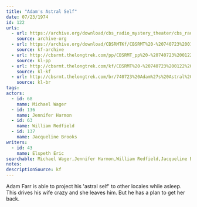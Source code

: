 ```yaml
---
title: "Adam's Astral Self"
date: 07/23/1974
id: 122
urls: 
  - url: https://archive.org/download/cbs_radio_mystery_theater/cbs_radio_mystery_theater-0101-0150.zip/cbs_radio_mystery_theater-0101-0150%2Fcbsrmt_0122_adams_astral_self.mp3
    source: archive-org
  - url: https://archive.org/download/CBSRMTKf/CBSRMT%20-%20740723%200122%20Adam%27s%20Astral%20Self_kf.mp3
    source: kf-archive
  - url: http://cbsrmt.thelongtrek.com/pp/CBSRMT_pp%20-%20740723%200122%20Adam%27s%20Astral%20Self.mp3
    source: kl-pp
  - url: http://cbsrmt.thelongtrek.com/kf/CBSRMT%20-%20740723%200122%20Adam%27s%20Astral%20Self_kf.mp3
    source: kl-kf
  - url: http://cbsrmt.thelongtrek.com/br/740723%20Adam%27s%20Astral%20Self%20-%20WOR.mp3
    source: kl-br
tags: 
actors:  
  - id: 68
    name: Michael Wager  
  - id: 136
    name: Jennifer Harmon  
  - id: 63
    name: William Redfield  
  - id: 137
    name: Jacqueline Brooks
writers:  
  - id: 43
    name: Elspeth Eric
searchable: Michael Wager,Jennifer Harmon,William Redfield,Jacqueline Brooks Elspeth Eric
notes: 
descriptionSource: kf
---
```

Adam Farr is able to project his 'astral self' to other locales while asleep. This drives his wife crazy and she leaves him. But he has a plan to get her back.